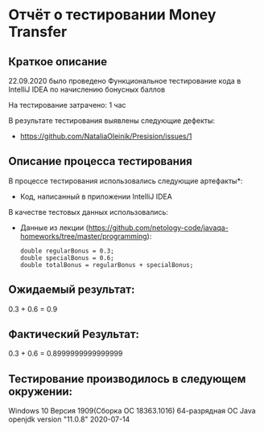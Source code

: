 # Отчёт о тестировании Money Transfer
## Краткое описание
22.09.2020 было проведено Функциональное тестирование кода в IntelliJ IDEA по начислению бонусных баллов


На тестирование затрачено: 1 чаc

В результате тестирования выявлены следующие дефекты:

  * https://github.com/NataliaOleinik/Presision/issues/1

## Описание процесса тестирования
В процессе тестирования использовались следующие артефакты*:

  * Код, написанный в приложении IntelliJ IDEA

В качестве тестовых данных использовались:
   * Данные из лекции (https://github.com/netology-code/javaqa-homeworks/tree/master/programming):

         double regularBonus = 0.3;
         double specialBonus = 0.6;
         double totalBonus = regularBonus + specialBonus;
    

  ## Ожидаемый результат:

  0.3 + 0.6 = 0.9
  

  ## Фактический Результат:

  0.3 + 0.6 = 0.8999999999999999

 ## Тестирование производилось в следующем окружении:
   Windows 10 Версия 1909(Сборка ОС 18363.1016) 64-разрядная ОС
   Java openjdk version "11.0.8" 2020-07-14
